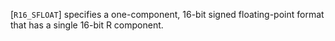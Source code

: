 [`R16_SFLOAT`] specifies a one-component, 16-bit signed
floating-point format that has a single 16-bit R component.
